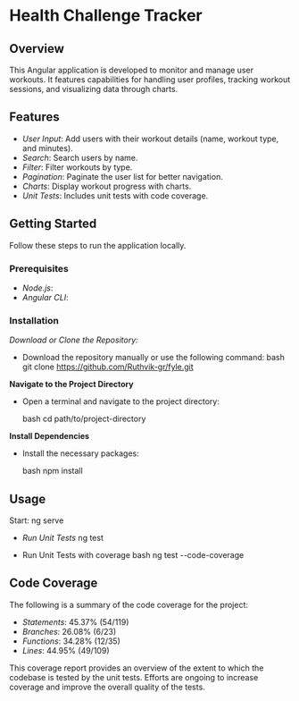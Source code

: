 # Health Challenge Tracker

## Overview

This Angular application is developed to monitor and manage user workouts. It features capabilities for handling user profiles, tracking workout sessions, and visualizing data through charts.

## Features

- _User Input_: Add users with their workout details (name, workout type, and minutes).
- _Search_: Search users by name.
- _Filter_: Filter workouts by type.
- _Pagination_: Paginate the user list for better navigation.
- _Charts_: Display workout progress with charts.
- _Unit Tests_: Includes unit tests with code coverage.

## Getting Started

Follow these steps to run the application locally.

### Prerequisites

- _Node.js_:
- _Angular CLI_:

### Installation

_Download or Clone the Repository:_

- Download the repository manually or use the following command:
  bash
  git clone https://github.com/Ruthvik-gr/fyle.git

**Navigate to the Project Directory**

- Open a terminal and navigate to the project directory:

  bash
  cd path/to/project-directory

**Install Dependencies**

- Install the necessary packages:

  bash
  npm install

## Usage

Start:
  ng serve

- _Run Unit Tests_
  ng test 

- Run Unit Tests with coverage
  bash
  ng test --code-coverage

## Code Coverage

The following is a summary of the code coverage for the project:

- _Statements_: 45.37% (54/119)
- _Branches_: 26.08% (6/23)
- _Functions_: 34.28% (12/35)
- _Lines_: 44.95% (49/109)

This coverage report provides an overview of the extent to which the codebase is tested by the unit tests. Efforts are ongoing to increase coverage and improve the overall quality of the tests.
